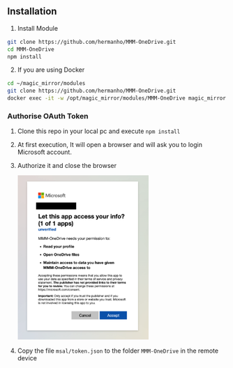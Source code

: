 ## Installation
1. Install Module
```sh
git clone https://github.com/hermanho/MMM-OneDrive.git
cd MMM-OneDrive
npm install
```

2. If you are using Docker
```sh
cd ~/magic_mirror/modules
git clone https://github.com/hermanho/MMM-OneDrive.git
docker exec -it -w /opt/magic_mirror/modules/MMM-OneDrive magic_mirror npm install
```

### Authorise OAuth Token

1. Clone this repo in your local pc and execute `npm install`
2. At first execution, It will open a browser and will ask you to login Microsoft account.
3. Authorize it and close the browser
   
   <img src="images/authorize.png" width="300">
5. Copy the file `msal/token.json` to the folder `MMM-OneDrive` in the remote device
